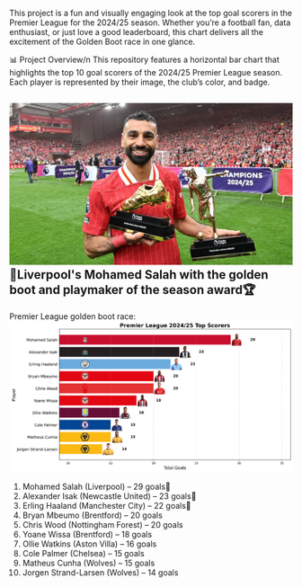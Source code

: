 This project is a fun and visually engaging look at the top goal scorers in the Premier League for the 2024/25 season. Whether you’re a football fan, data enthusiast, or just love a good leaderboard, this chart delivers all the excitement of the Golden Boot race in one glance.

📊 Project Overview/n
This repository features a horizontal bar chart that highlights the top 10 goal scorers of the 2024/25 Premier League season. Each player is represented by their image, the club’s color, and badge.

![image_alt](https://github.com/Siphe247/Premier-League/blob/c63f4d6d93bd45c035cc8166c4440c36ee614700/GettyImages-2216995141.jpg.webp)
📸Liverpool's Mohamed Salah with the golden boot and playmaker of the season award🏆
-------------

Premier League golden boot race: 
![image_alt](https://github.com/Siphe247/Premier-League/blob/db9eb54280dd6b8a7ea2b1c1985ccfa07aafd963/Premier%20League%202024-25%20Top%20Scorers.png)

1. Mohamed Salah (Liverpool) – 29 goals🥇
2. Alexander Isak (Newcastle United) – 23 goals🥈
3. Erling Haaland (Manchester City) – 22 goals🥉
4. Bryan Mbeumo (Brentford) – 20 goals
5. Chris Wood (Nottingham Forest) – 20 goals
6. Yoane Wissa (Brentford) – 18 goals
7. Ollie Watkins (Aston Villa) – 16 goals
8. Cole Palmer (Chelsea) – 15 goals
9. Matheus Cunha (Wolves) – 15 goals
10. Jorgen Strand-Larsen (Wolves) – 14 goals



